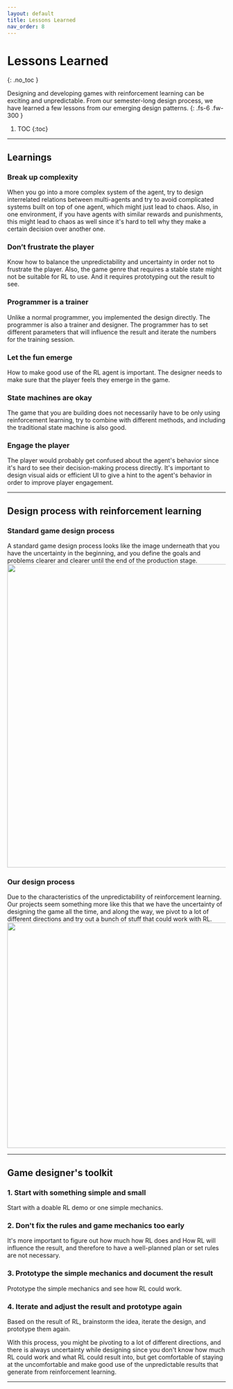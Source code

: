 ```yaml
---
layout: default
title: Lessons Learned
nav_order: 8
---
```



# Lessons Learned
{: .no_toc }

Designing and developing games with reinforcement learning can be exciting and unpredictable. From our semester-long design process, we have learned a few lessons from our emerging design patterns. 
{: .fs-6 .fw-300 }


1. TOC
{:toc}

---

## Learnings<br/>

### Break up complexity<br/> 
When you go into a more complex system of the agent, try to design interrelated relations between multi-agents and try to avoid complicated systems built on top of one agent, which might just lead to chaos. Also, in one environment, if you have agents with similar rewards and punishments, this might lead to chaos as well since it's hard to tell why they make a certain decision over another one.
### Don’t frustrate the player<br/> 
Know how to balance the unpredictability and uncertainty in order not to frustrate the player. Also, the game genre that requires a stable state might not be suitable for RL to use. And it requires prototyping out the result to see.    
### Programmer is a trainer<br/> 
Unlike a normal programmer, you implemented the design directly. The programmer is also a trainer and designer. The programmer has to set different parameters that will influence the result and iterate the numbers for the training session.
### Let the fun emerge<br/> 
How to make good use of the RL agent is important. The designer needs to make sure that the player feels they emerge in the game.
### State machines are okay<br/> 
The game that you are building does not necessarily have to be only using reinforcement learning, try to combine with different methods, and including the traditional state machine is also good.
### Engage the player<br/>
The player would probably get confused about the agent's behavior since it's hard to see their decision-making process directly. It's important to design visual aids or efficient UI to give a hint to the agent's behavior in order to improve player engagement.

---
## Design process with reinforcement learning<br/>

### Standard game design process<br/> 
A standard game design process looks like the image underneath that you have the uncertainty in the beginning, and you define the goals and problems clearer and clearer until the end of the production stage.<br/>
<img src = "https://user-images.githubusercontent.com/58717137/70498197-79f47000-1aca-11ea-8cdc-ce1e058f7f39.PNG" width= "700">


### Our design process<br/>
Due to the characteristics of the unpredictability of reinforcement learning. Our projects seem something more like this that we have the uncertainty of designing the game all the time, and along the way, we pivot to a lot of different directions and try out a bunch of stuff that could work with RL.<br/>
<img src = "https://user-images.githubusercontent.com/58717137/70499189-744c5980-1acd-11ea-8838-71d3256bfbc0.png" width= "520">




---
## Game designer's toolkit 

### 1. Start with something simple and small
Start with a doable RL demo or one simple mechanics.

### 2. Don't fix the rules and game mechanics too early
It's more important to figure out how much how RL does and How RL will influence the result, and therefore to have a well-planned plan or set rules are not necessary. 

### 3. Prototype the simple mechanics and document the result
Prototype the simple mechanics and see how RL could work. 

### 4. Iterate and adjust the result and prototype again
Based on the result of RL, brainstorm the idea, iterate the design, and prototype them again. 

With this process, you might be pivoting to a lot of different directions, and there is always uncertainty while designing since you don't know how much RL could work and what RL could result into, but get comfortable of staying at the uncomfortable and make good use of the unpredictable results that generate from reinforcement learning. 

---

